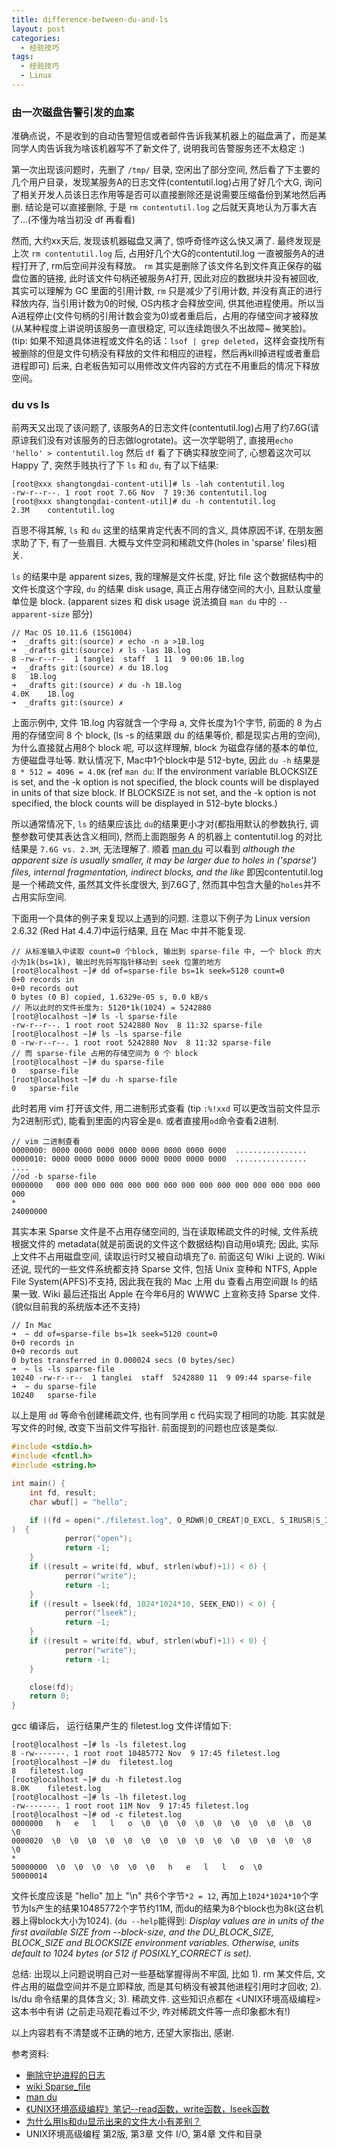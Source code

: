 ```yaml
---
title: difference-between-du-and-ls
layout: post
categories: 
  - 经验技巧
tags: 
  - 经验技巧
  - Linux
---
```



### 由一次磁盘告警引发的血案

准确点说，不是收到的自动告警短信或者邮件告诉我某机器上的磁盘满了，而是某同学人肉告诉我为啥该机器写不了新文件了, 说明我司告警服务还不太稳定 :) 

第一次出现该问题时，先删了 `/tmp/` 目录, 空闲出了部分空间, 然后看了下主要的几个用户目录，发现某服务A的日志文件(contentutil.log)占用了好几个大G, 询问了相关开发人员该日志作用等是否可以直接删除还是说需要压缩备份到某地然后再删. 结论是可以直接删除, 于是 `rm contentutil.log` 之后就天真地认为万事大吉了...(不懂为啥当初没 df 再看看)

然而, 大约xx天后, 发现该机器磁盘又满了, 惊呼奇怪咋这么快又满了. 最终发现是上次 `rm contentutil.log` 后, 占用好几个大G的contentutil.log 一直被服务A的进程打开了, rm后空间并没有释放。 `rm` 其实是删除了该文件名到文件真正保存的磁盘位置的链接, 此时该文件句柄还被服务A打开, 因此对应的数据块并没有被回收, 其实可以理解为 GC 里面的引用计数, `rm` 只是减少了引用计数, 并没有真正的进行释放内存, 当引用计数为0的时候, OS内核才会释放空间, 供其他进程使用。所以当A进程停止(文件句柄的引用计数会变为0)或者重启后，占用的存储空间才被释放(从某种程度上讲说明该服务一直很稳定, 可以连续跑很久不出故障~ 微笑脸)。 
(tip: 如果不知道具体进程或文件名的话：`lsof | grep deleted`，这样会查找所有被删除的但是文件句柄没有释放的文件和相应的进程，然后再kill掉进程或者重启进程即可)
后来, 白老板告知可以用修改文件内容的方式在不用重启的情况下释放空间。

### du vs ls

前两天又出现了该问题了, 该服务A的日志文件(contentutil.log)占用了约7.6G(请原谅我们没有对该服务的日志做logrotate)。这一次学聪明了, 直接用`echo 'hello' > contentutil.log` 然后 `df` 看了下确实释放空间了, 心想着这次可以 Happy 了, 突然手贱执行了下 `ls` 和 `du`, 有了以下结果: 

```
[root@xxx shangtongdai-content-util]# ls -lah contentutil.log
-rw-r--r--. 1 root root 7.6G Nov  7 19:36 contentutil.log
[root@xxx shangtongdai-content-util]# du -h contentutil.log
2.3M    contentutil.log
```

百思不得其解, `ls` 和 `du` 这里的结果肯定代表不同的含义, 具体原因不详, 在朋友圈求助了下, 有了一些眉目. 大概与文件空洞和稀疏文件(holes in 'sparse' files)相关. 

`ls` 的结果中是 apparent sizes, 我的理解是文件长度, 好比 file 这个数据结构中的文件长度这个字段, `du` 的结果 disk usage, 真正占用存储空间的大小, 且默认度量单位是 block.  (apparent sizes 和 disk usage 说法摘自 `man du` 中的 `--apparent-size` 部分)

```
// Mac OS 10.11.6 (15G1004)
➜  _drafts git:(source) ✗ echo -n a >1B.log
➜  _drafts git:(source) ✗ ls -las 1B.log
8 -rw-r--r--  1 tanglei  staff  1 11  9 00:06 1B.log
➜  _drafts git:(source) ✗ du 1B.log
8	1B.log
➜  _drafts git:(source) ✗ du -h 1B.log
4.0K	1B.log
➜  _drafts git:(source) ✗
```

上面示例中, 文件 1B.log 内容就含一个字母 a, 文件长度为1个字节, 前面的 8 为占用的存储空间 8 个 block, (ls -s 的结果跟 du 的结果等价, 都是现实占用的空间), 为什么直接就占用8个 block 呢, 可以这样理解, block 为磁盘存储的基本的单位, 方便磁盘寻址等. 默认情况下, Mac中1个block中是 512-byte, 因此 `du -h` 结果是 `8 * 512 = 4096 = 4.0K` (ref `man du`: If the environment variable BLOCKSIZE is set, and the -k option is not specified, the block counts will be displayed in units of that size block.  If BLOCKSIZE is not set, and the -k option is not specified, the block counts will be displayed in 512-byte blocks.)

所以通常情况下, `ls` 的结果应该比 `du`的结果更小才对(都指用默认的参数执行, 调整参数可使其表达含义相同), 然而上面跑服务 A 的机器上 contentutil.log 的对比结果是 `7.6G vs. 2.3M`, 无法理解了. 顺着 [man du](https://linux.die.net/man/1/du) 可以看到 *although the apparent size is usually smaller, it may be larger due to holes in ('sparse') files, internal fragmentation, indirect blocks, and the like* 即因contentutil.log是一个稀疏文件, 虽然其文件长度很大, 到7.6G了, 然而其中包含大量的`holes`并不占用实际空间.   

下面用一个具体的例子来复现以上遇到的问题. 注意以下例子为 Linux version 2.6.32 (Red Hat 4.4.7)中运行结果, 且在 Mac 中并不能复现.


```
// 从标准输入中读取 count=0 个block, 输出到 sparse-file 中, 一个 block 的大小为1k(bs=1k), 输出时先将写指针移动到 seek 位置的地方
[root@localhost ~]# dd of=sparse-file bs=1k seek=5120 count=0
0+0 records in
0+0 records out
0 bytes (0 B) copied, 1.6329e-05 s, 0.0 kB/s
// 所以此时的文件长度为: 5120*1k(1024) = 5242880
[root@localhost ~]# ls -l sparse-file
-rw-r--r--. 1 root root 5242880 Nov  8 11:32 sparse-file
[root@localhost ~]# ls -ls sparse-file
0 -rw-r--r--. 1 root root 5242880 Nov  8 11:32 sparse-file
// 而 sparse-file 占用的存储空间为 0 个 block
[root@localhost ~]# du sparse-file
0	sparse-file
[root@localhost ~]# du -h sparse-file
0	sparse-file
```

此时若用 vim 打开该文件, 用二进制形式查看 (tip `:%!xxd` 可以更改当前文件显示为2进制形式), 能看到里面的内容全是`0`. 或者直接用`od`命令查看2进制. 

```
// vim 二进制查看
0000000: 0000 0000 0000 0000 0000 0000 0000 0000  ................
0000010: 0000 0000 0000 0000 0000 0000 0000 0000  ................
....
//od -b sparse-file
0000000   000 000 000 000 000 000 000 000 000 000 000 000 000 000 000 000
*
24000000
```

其实本来 Sparse 文件是不占用存储空间的, 当在读取稀疏文件的时候, 文件系统根据文件的 metadata(就是前面说的文件这个数据结构)自动用`0`填充; 因此, 实际上文件不占用磁盘空间, 读取运行时又被自动填充了`0`. 前面这句 Wiki 上说的. Wiki还说, 现代的一些文件系统都支持 Sparse 文件, 包括 Unix 变种和 NTFS, Apple File System(APFS)不支持, 因此我在我的 Mac 上用 du 查看占用空间跟 ls 的结果一致. Wiki 最后还指出 Apple 在今年6月的 WWWC 上宣称支持 Sparse 文件. (貌似目前我的系统版本还不支持)

```
// In Mac
➜  ~ dd of=sparse-file bs=1k seek=5120 count=0
0+0 records in
0+0 records out
0 bytes transferred in 0.000024 secs (0 bytes/sec)
➜  ~ ls -ls sparse-file
10240 -rw-r--r--  1 tanglei  staff  5242880 11  9 09:44 sparse-file
➜  ~ du sparse-file
10240	sparse-file
```

以上是用 `dd` 等命令创建稀疏文件, 也有同学用 c 代码实现了相同的功能. 其实就是写文件的时候, 改变下当前文件写指针. 前面提到的问题也应该是类似.

```c
#include <stdio.h>
#include <fcntl.h>
#include <string.h>

int main() {
    int fd, result;
    char wbuf[] = "hello";

    if ((fd = open("./filetest.log", O_RDWR|O_CREAT|O_EXCL, S_IRUSR|S_IWUSR))
)  {
            perror("open");
            return -1;
    }
    if ((result = write(fd, wbuf, strlen(wbuf)+1)) < 0) {
            perror("write");
            return -1;
    }
    if ((result = lseek(fd, 1024*1024*10, SEEK_END)) < 0) {
            perror("lseek");
            return -1;
    }
    if ((result = write(fd, wbuf, strlen(wbuf)+1)) < 0) {
            perror("write");
            return -1;
    }

    close(fd);
    return 0;
}
```
gcc 编译后， 运行结果产生的 filetest.log 文件详情如下: 

```
[root@localhost ~]# ls -ls filetest.log
8 -rw-------. 1 root root 10485772 Nov  9 17:45 filetest.log
[root@localhost ~]# du  filetest.log
8	filetest.log
[root@localhost ~]# du -h filetest.log
8.0K	filetest.log
[root@localhost ~]# ls -lh filetest.log
-rw-------. 1 root root 11M Nov  9 17:45 filetest.log
[root@localhost ~]# od -c filetest.log
0000000   h   e   l   l   o  \0  \0  \0  \0  \0  \0  \0  \0  \0  \0  \0
0000020  \0  \0  \0  \0  \0  \0  \0  \0  \0  \0  \0  \0  \0  \0  \0  \0
*
50000000  \0  \0  \0  \0  \0  \0   h   e   l   l   o  \0
50000014
```

文件长度应该是 "hello" 加上 "\n" 共6个字节`*2 = 12`, 再加上`1024*1024*10`个字节为ls产生的结果10485772个字节约11M, 而du的结果为8个block也为8k(这台机器上得block大小为1024). (`du --help`能得到: *Display values are in units of the first available SIZE from --block-size, and the DU_BLOCK_SIZE, BLOCK_SIZE and BLOCKSIZE environment variables.  Otherwise, units default to 1024 bytes (or 512 if POSIXLY_CORRECT is set).*

总结: 出现以上问题说明自己对一些基础掌握得尚不牢固, 比如 1). rm 某文件后, 文件占用的磁盘空间并不是立即释放, 而是其句柄没有被其他进程引用时才回收; 2). ls/du 命令结果的具体含义; 3). 稀疏文件. 这些知识点都在 <UNIX环境高级编程> 这本书中有讲 (之前走马观花看过不少, 咋对稀疏文件等一点印象都木有!) 

以上内容若有不清楚或不正确的地方, 还望大家指出, 感谢.

参考资料: 

- [删除守护进程的日志](http://blog.qiusuo.im/blog/2014/08/18/rm-daemon-log/)
- [wiki Sparse\_file	](https://en.wikipedia.org/wiki/Sparse_file)
- [man du](https://linux.die.net/man/1/du)
- [《UNIX环境高级编程》笔记--read函数，write函数，lseek函数](http://blog.csdn.net/todd911/article/details/11237627)
- [为什么用ls和du显示出来的文件大小有差别？](http://www.cnblogs.com/coldplayerest/archive/2012/02/19/2358098.html)
- UNIX环境高级编程 第2版, 第3章 文件 I/O, 第4章 文件和目录
